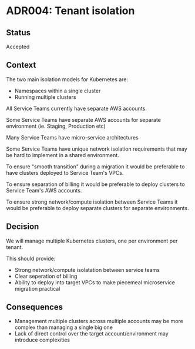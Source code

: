 # ADR004: Tenant isolation

## Status

Accepted

## Context

The two main isolation models for Kubernetes are:

* Namespaces within a single cluster
* Running multiple clusters

All Service Teams currently have separate AWS accounts.

Some Service Teams have separate AWS accounts for separate environment (ie. Staging, Production etc)

Many Service Teams have micro-service architectures

Some Service Teams have unique network isolation requirements that may be hard to implement in a shared environment.

To ensure "smooth transition" during a migration it would be preferable to have clusters deployed to Service Team's VPCs.

To ensure separation of billing it would be preferable to deploy clusters to Service Team's AWS accounts. 
 
To ensure strong network/compute isolation between Service Teams it would be preferable to deploy separate clusters for separate environments.

## Decision

We will manage multiple Kubernetes clusters, one per environment per tenant.

This should provide:

* Strong network/compute isolatation between service teams
* Clear seperation of billing
* Ability to deploy into target VPCs to make piecemeal microservice migration practical

## Consequences

* Management multiple clusters across multiple accounts may be more complex than managing a single big one
* Lack of direct control over the target account/environment may introduce complexities
